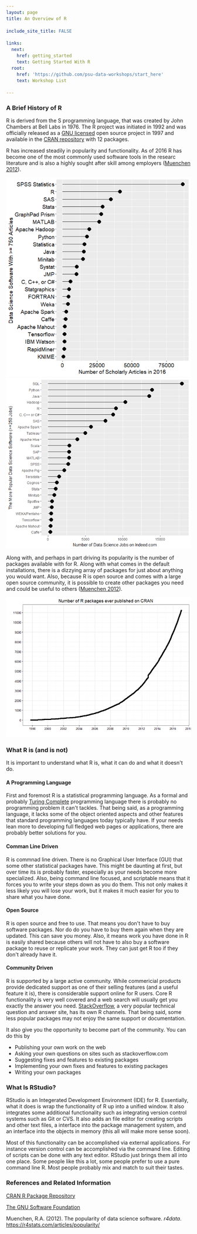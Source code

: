 ```yaml
---
layout: page
title: An Overview of R

include_site_title: FALSE

links:
  next:
    href: getting_started
    text: Getting Started With R
  root:
    href: 'https://github.com/psu-data-workshops/start_here'
    text: Workshop List

---
```


### A Brief History of R

R is derived from the S programming language, that was created by John Chambers 
at Bell Labs in 1976. The R project was initiated in 1992 and was officially 
released as a [GNU licensed](https://www.gnu.org) 
open source project in 1997 and available in the
[CRAN repository](https://cran.r-project.org/) with 12 packages.

R has increased steadily in popularity and functionality. As of 2016 R 
has become one of the most commonly used software tools in the researc literature
and is also a highly sought after skill among employers ([Muenchen 2012](https://r4stats.com/articles/popularity/)).

<img src="/assets/img/r_publications.png" class="two_col"/><img src="/assets/img/r_jobs.png" class="two_col"/>


Along with, and perhaps in part driving its popularity is the number of packages
available with for R. Along with what comes in the default installations, there is a
dizzying array of packages for just about anything you would want. Also, because
R is open source and comes with a large open source community, it is possible to 
create other packages you need and could be useful to others ([Muenchen 2012](https://r4stats.com/articles/popularity/)).

<img src="/assets/img/r_package_growth.png" class="one_col center"/>



### What R is (and is not)

It is important to understand what R is, what it can do and what it doesn't do.

#### A Programming Language

First and foremost R is a statistical programming language. As a formal and
probably [Turing Complete](https://en.wikipedia.org/wiki/Turing_completeness) programming language
there is probably no programming problem it can't tackles. That being said,
as a programming language, it lacks some of the object oriented aspects and other 
features that standard programming languages today typically have. If your needs
lean more to developing full fledged web pages or applications, there are probably 
better solutions for you.

#### Comman Line Driven

R is commnad line driven. There is no Graphical User Interface (GUI) that some 
other statistical packages have. This might be daunting at first, but over time
its is probably faster, especially as your needs become more specialized. Also,
being command line focused, and scriptable means that it forces you to write
your steps down as you do them. This not only makes it less likely you will lose
your work, but it makes it much easier for you to share what you have done.

#### Open Source

R is open source and free to use. That means you don't have to buy software packages. Nor do 
do you have to buy them again when they are updated. This can save you money. Also,
it means work you have done in R is easily shared because others will not have to
also buy a software package to reuse or replicate your work. They can just get R 
too if they don't already have it.

#### Community Driven

R is supported by a large active community. While commericial products provide
dedicated support as one of their selling features (and a useful feature it is), 
there is considerable support online for R users. Core R functionality is very well
covered and a web search will usually get you exactly the answer you need. 
[StackOverflow](https://stackoverflow.com/), a very popular technical question 
and answer site, has its own R channels. That being said, some less popular 
packages may not enjoy the same support or documentation.

It also give you the opportunity to become part of the community. You can do this
by 

* Publishing your own work on the web
* Asking your own questions on sites such as stackoverflow.com
* Suggesting fixes and features to existing packages
* Implementing your own fixes and features to existing packages
* Writing your own packages


### What Is RStudio?

RStudio is an Integerated Development Environment (IDE) for R. Essentially,
what it does is wrap the functionality of R up into a unified window. It 
also integrates some additional functionality such as integrating version 
control systems such as Git or CVS. It also adds an file editor for creating 
scripts and other text files, a interface into the package management system,
and an interface into the objects in memory (this all will make more sense soon).

Most of this functionality can be accomplished via external applications.
For instance version control can be accomplished via the command line. Editing
of scripts can be done with any text editor. RStudio just brings them all into
one place. Some people like this a lot, some people prefer to use a pure
command line R. Most people probably mix and match to suit their tastes.



### References and Related Information

[CRAN R Package Repository](https://cran.r-project.org/)

[The GNU Software Foundation](https://www.gnu.org/)

Muenchen, R.A. (2012). The popularity of data science software. _r4data_.  <https://r4stats.com/articles/popularity/>




